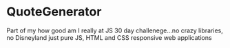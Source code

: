 # QuoteGenerator
Part of my how good am I really at JS 30 day challenege...no crazy libraries, no Disneyland just pure JS, HTML and CSS responsive web applications
